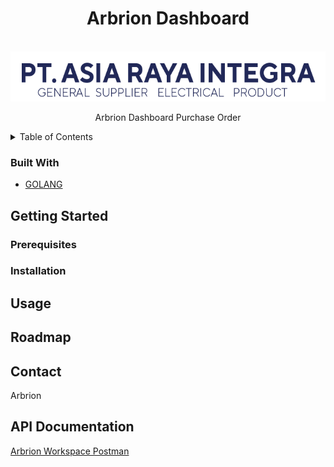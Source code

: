 <h1 align="center">Arbrion Dashboard</h1>
<a name="readme-top"></a>

<!-- PROJECT LOGO -->
<br />
<div align="center">
    <img src="images/logo.png" alt="Logo" width="580" height="80">
  </a>

  <p align="center">
    Arbrion Dashboard Purchase Order
  </p>
</div>

<!-- TABLE OF CONTENTS -->
<details>
  <summary>Table of Contents</summary>
  <ol>
    <li>
      <a href="#about-the-project">About The Project</a>
      <ul>
        <li><a href="#built-with">Built With</a></li>
      </ul>
    </li>
    <li>
      <a href="#getting-started">Getting Started</a>
      <ul>
        <li><a href="#prerequisites">Prerequisites</a></li>
        <li><a href="#installation">Installation</a></li>
      </ul>
    </li>
    <li><a href="#usage">Usage</a></li>
    <li><a href="#roadmap">Roadmap</a></li>
    <li><a href="#contact">Contact</a></li>
    
  </ol>
</details>

### Built With

- [GOLANG]

## Getting Started

### Prerequisites

### Installation

## Usage

<!-- ROADMAP -->

## Roadmap

## Contact

Arbrion

[GOLANG]: https://w7.pngwing.com/pngs/566/160/png-transparent-golang-hd-logo.png

## API Documentation

[Arbrion Workspace Postman](https://documenter.getpostman.com/view/18476954/2s9Y5bR2Dz)
